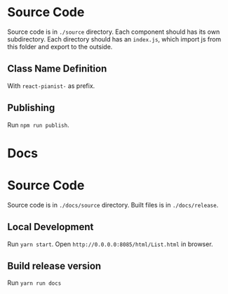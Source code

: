 # Source Code

Source code is in `./source` directory. Each component should has its own subdirectory.
Each directory should has an `index.js`, which import js from this folder and export to the outside.

## Class Name Definition

With `react-pianist-` as prefix.

## Publishing

Run `npm run publish`.

# Docs

# Source Code

Source code is in `./docs/source` directory. Built files is in `./docs/release`.

## Local Development

Run `yarn start`.
Open `http://0.0.0.0:8085/html/List.html` in browser.

## Build release version

Run `yarn run docs`
